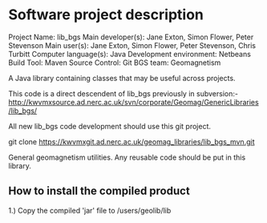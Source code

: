 Software project description
============================

Project Name:            lib_bgs
Main developer(s):       Jane Exton, Simon Flower, Peter Stevenson 
Main user(s):            Jane Exton, Simon Flower, Peter Stevenson, Chris Turbitt
Computer language(s):    Java
Development environment: Netbeans
Build Tool:              Maven
Source Control:          Git
BGS team:                Geomagnetism


A Java library containing classes that may be useful across projects.

This code is a direct descendent of lib_bgs previously in subversion:-
http://kwvmxsource.ad.nerc.ac.uk/svn/corporate/Geomag/GenericLibraries/lib_bgs/

All new lib_bgs code development should use this git project.

git clone https://kwvmxgit.ad.nerc.ac.uk/geomag_libraries/lib_bgs_mvn.git

General geomagnetism utilities. Any reusable code should be put in this library.


How to install the compiled product
-----------------------------------

1.) Copy the compiled 'jar' file to
	/users/geolib/lib

